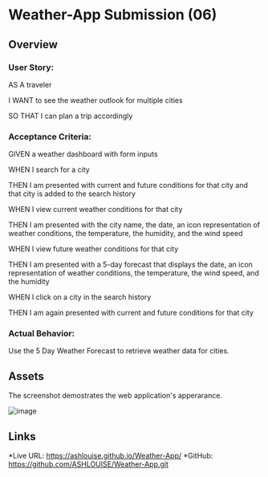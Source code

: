 # Weather-App Submission (06)

## Overview

### User Story:

AS A traveler

I WANT to see the weather outlook for multiple cities

SO THAT I can plan a trip accordingly


### Acceptance Criteria:

GIVEN a weather dashboard with form inputs

WHEN I search for a city

THEN I am presented with current and future conditions for that city and that city is added to the search history

WHEN I view current weather conditions for that city

THEN I am presented with the city name, the date, an icon representation of weather conditions, the temperature, the humidity, and the wind speed

WHEN I view future weather conditions for that city

THEN I am presented with a 5-day forecast that displays the date, an icon representation of weather conditions, the temperature, the wind speed, and the humidity

WHEN I click on a city in the search history

THEN I am again presented with current and future conditions for that city



### Actual Behavior:

Use the 5 Day Weather Forecast to retrieve weather data for cities.


## Assets

The screenshot demostrates the web application's apperarance.

![image](https://github.com/ASHLOUISE/Weather-App/assets/152327760/7ca85142-c9ca-4cd3-9da9-b13035f57f7b)


## Links

*Live URL: https://ashlouise.github.io/Weather-App/
*GitHub: https://github.com/ASHLOUISE/Weather-App.git

